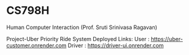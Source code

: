 # CS798H
Human Computer Interaction (Prof. Sruti Srinivasa Ragavan)

Project-Uber Priority Ride System Deployed Links:
      User : https://uber-customer.onrender.com
      Driver : https://driver-ui.onrender.com
